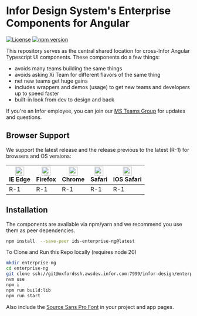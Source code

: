 # Infor Design System's Enterprise Components for Angular

[![License](https://img.shields.io/badge/License-Apache%202.0-blue.svg)](https://opensource.org/licenses/Apache-2.0)
[![npm version](https://badge.fury.io/js/ids-enterprise-ng.svg)](https://badge.fury.io/js/ids-enterprise-ng)

This repository serves as the central shared location for cross-Infor Angular Typescript UI components. These components do a few things:

- avoids many teams building the same things
- avoids asking Xi Team for different flavors of the same thing
- net new teams get huge gains
- includes wrappers and demos (usage) to get new teams and developers up to speed faster
- built-in look from dev to design and back

If you're an Infor employee, you can join our [MS Teams Group](https://teams.microsoft.com/l/team/19%3A2b0c9ce520b0481a9ce115f0ca4a326f%40thread.skype/conversations?groupId=4f50ef7d-e88d-4ccb-98ca-65f26e57fe35&tenantId=457d5685-0467-4d05-b23b-8f817adda47c) for updates and questions.

## Browser Support

We support the latest release and the release previous to the latest (R-1) for browsers and OS versions:

<!-- markdownlint-disable MD013 MD033 -->
| [<img src="https://raw.githubusercontent.com/alrra/browser-logos/master/src/edge/edge_48x48.png" alt="IE / Edge" width="24px" height="24px" />](http://godban.github.io/browsers-support-badges/)</br>IE Edge | [<img src="https://raw.githubusercontent.com/alrra/browser-logos/master/src/firefox/firefox_48x48.png" alt="Firefox" width="24px" height="24px" />](http://godban.github.io/browsers-support-badges/)</br>Firefox | [<img src="https://raw.githubusercontent.com/alrra/browser-logos/master/src/chrome/chrome_48x48.png" alt="Chrome" width="24px" height="24px" />](http://godban.github.io/browsers-support-badges/)</br>Chrome | [<img src="https://raw.githubusercontent.com/alrra/browser-logos/master/src/safari/safari_48x48.png" alt="Safari" width="24px" height="24px" />](http://godban.github.io/browsers-support-badges/)</br>Safari | [<img src="https://raw.githubusercontent.com/alrra/browser-logos/master/src/safari-ios/safari-ios_48x48.png" alt="iOS Safari" width="24px" height="24px" />](http://godban.github.io/browsers-support-badges/)</br>iOS Safari |
| --------- | --------- | --------- | --------- | --------- |
| R-1 | R-1 | R-1| R-1| R-1 |
<!-- markdownlint-enable MD013 MD033 -->

## Installation

The components are available via npm/yarn and we recommend you use them as peer dependencies.

```sh
npm install  --save-peer ids-enterprise-ng@latest
```

To Clone and Run this Repo locally (requires node 20)

```sh
mkdir enterprise-ng
cd enterprise-ng
git clone ssh://git@oxfordssh.awsdev.infor.com:7999/infor-design/enterprise-ng.git .
nvm use
npm i
npm run build:lib
npm run start
```

Also include the [Source Sans Pro Font](https://github.com/infor-design/ids-foundation/blob/main/fonts/README.md) in your project and app pages.
